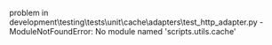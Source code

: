 problem in development\testing\tests\unit\cache\adapters\test_http_adapter.py - ModuleNotFoundError: No module named 'scripts.utils.cache'
